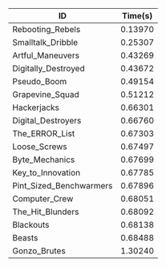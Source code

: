 |ID|Time(s)|
|-|-|
|Rebooting_Rebels|0.13970|
|Smalltalk_Dribble|0.25307|
|Artful_Maneuvers|0.43269|
|Digitally_Destroyed|0.43672|
|Pseudo_Boom|0.49154|
|Grapevine_Squad|0.51212|
|Hackerjacks|0.66301|
|Digital_Destroyers|0.66760|
|The_ERROR_List|0.67303|
|Loose_Screws|0.67497|
|Byte_Mechanics|0.67699|
|Key_to_Innovation|0.67785|
|Pint_Sized_Benchwarmers|0.67896|
|Computer_Crew|0.68051|
|The_Hit_Blunders|0.68092|
|Blackouts|0.68138|
|Beasts|0.68488|
|Gonzo_Brutes|1.30240|
